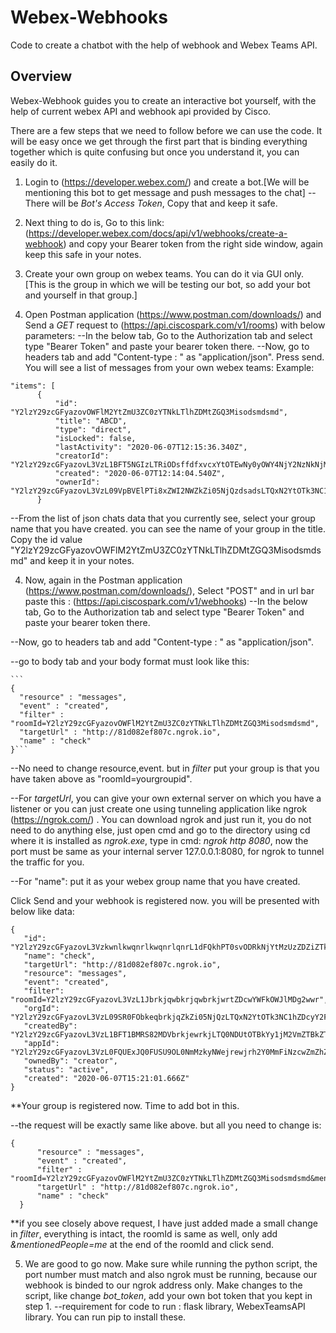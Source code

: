 # Webex-Webhooks
Code to create a chatbot with the help of webhook and Webex Teams API.

## Overview

Webex-Webhook guides you to create an interactive bot yourself, with the help of current webex API and webhook api provided by Cisco.

There are a few steps that we need to follow before we can use the code. It will be easy once we get through the first part that is binding everything together which is quite confusing but once you understand it, you can easily do it.

1. Login to (https://developer.webex.com/) and create a bot.[We will be mentioning this bot to get message and push messages to the chat]
  --There will be *Bot's Access Token*, Copy that and keep it safe.

2. Next thing to do is, Go to this link: (https://developer.webex.com/docs/api/v1/webhooks/create-a-webhook) and copy your Bearer token from the right side window, again keep this safe in your notes.

3. Create your own group on webex teams. You can do it via GUI only. [This is the group in which we will be testing our bot, so add your bot and yourself in that group.]

3. Open Postman application (https://www.postman.com/downloads/) and Send a *GET* request to (https://api.ciscospark.com/v1/rooms) with below parameters:
  --In the below tab, Go to the Authorization tab and select type "Bearer Token" and paste your bearer token there.
  --Now, go to headers tab and add "Content-type : " as "application/json".
  Press send. 
  You will see a list of messages from your own webex teams: Example:
  
  ```
  "items": [
        {
            "id": "Y2lzY29zcGFyazovOWFlM2YtZmU3ZC0zYTNkLTlhZDMtZGQ3Misodsmdsmd",
            "title": "ABCD",
            "type": "direct",
            "isLocked": false,
            "lastActivity": "2020-06-07T12:15:36.340Z",
            "creatorId": "Y2lzY29zcGFyazovL3VzL1BFT5NGIzLTRiODsffdfxvcxYtOTEwNy0yOWY4NjY2NzNkNjM",
            "created": "2020-06-07T12:14:04.540Z",
            "ownerId": "Y2lzY29zcGFyazovL3VzL09VpBVElPTi8xZWI2NWZkZi05NjQzdsadsLTQxN2YtOTk3NC1hZDcyY2FlMGUxMGY"
        }
   ```    
  --From the list of json chats data that you currently see, select your group name that you have created. you can see the name of your     group in the title. Copy the id value "Y2lzY29zcGFyazovOWFlM2YtZmU3ZC0zYTNkLTlhZDMtZGQ3Misodsmdsmd" and keep it in your notes.  

4. Now, again in the Postman application (https://www.postman.com/downloads/), Select "POST" and in url bar paste this : (https://api.ciscospark.com/v1/webhooks) 
  --In the below tab, Go to the Authorization tab and select type "Bearer Token" and paste your bearer token there.
 
 --Now, go to headers tab and add "Content-type : " as "application/json".
 
 --go to body tab and your body format must look like this:
  
    ```
    {
      "resource" : "messages",
      "event" : "created",
      "filter" : "roomId=Y2lzY29zcGFyazovOWFlM2YtZmU3ZC0zYTNkLTlhZDMtZGQ3Misodsmdsmd",
      "targetUrl" : "http://81d082ef807c.ngrok.io",
      "name" : "check"
    }```
 
  
  --No need to change resource,event. but in *filter* put your group is that you have taken above as "roomId=yourgroupid". 
  
  --For *targetUrl*, you can give your own external server on which you have a listener or you can just create one using tunneling  application like ngrok (https://ngrok.com/) . You can download ngrok and just run it, you do not need to do anything else, just open cmd and go to the directory using cd where it is installed as *ngrok.exe*, type in cmd: *ngrok http 8080*, now the port must be same as your internal server 127.0.0.1:8080, for ngrok to tunnel the traffic for you.
  
  --For "name": put it as your webex group name that you have created.
  
  Click Send and your webhook is registered now. you will be presented with below like data:
  
 ```
 {
    "id": "Y2lzY29zcGFyazovL3VzkwnlkwqnrlkwqnrlqnrL1dFQkhPT0svODRkNjYtMzUzZDZiZTk0YWQ1",
    "name": "check",
    "targetUrl": "http://81d082ef807c.ngrok.io",
    "resource": "messages",
    "event": "created",
    "filter": "roomId=Y2lzY29zcGFyazovL3VzL1JbrkjqwbkrjqwbrkjwrtZDcwYWFkOWJlMDg2wwr",
    "orgId": "Y2lzY29zcGFyazovL3VzL09SR0FObkeqbrkjqZkZi05NjQzLTQxN2YtOTk3NC1hZDcyY2FlMGUxMGY",
    "createdBy": "Y2lzY29zcGFyazovL3VzL1BFT1BMRS82MDVbrkjewrkjLTQ0NDUtOTBkYy1jM2VmZTBkZTAxMjg",
    "appId": "Y2lzY29zcGFyazovL3VzL0FQUExJQ0FUSU9OL0NmMzkyNWejrewjrh2Y0MmFiNzcwZmZhZjFhNTIyMjcxZDI5OTQ4NDhjNjk2YWMwYTEwN2Q2YTg5MjI3",
    "ownedBy": "creator",
    "status": "active",
    "created": "2020-06-07T15:21:01.666Z"
}
```

**Your group is registered now.
Time to add bot in this.

--the request will be exactly same like above. but all you need to change is:

```
{
      "resource" : "messages",
      "event" : "created",
      "filter" : "roomId=Y2lzY29zcGFyazovOWFlM2YtZmU3ZC0zYTNkLTlhZDMtZGQ3Misodsmdsmd&mentionedPeople=me",
      "targetUrl" : "http://81d082ef807c.ngrok.io",
      "name" : "check"
  }
  ```
  
  **if you see closely above request, I have just added made a small change in *filter*, everything is intact, the roomId is same as well, only add *&mentionedPeople=me* at the end of the roomId and click send.
  
5. We are good to go now. Make sure while running the python script, the port number must match and also ngrok must be running, because our webhook is binded to our ngrok address only. Make changes to the script, like change *bot_token*, add your own bot token that you kept in step 1.
  --requirement for code to run : flask library, WebexTeamsAPI library. You can run pip to install these. 

